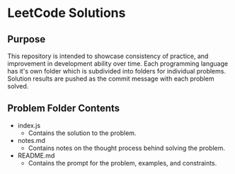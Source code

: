 # LeetCode Solutions

## Purpose

This repository is intended to showcase consistency of practice, and improvement
in development ability over time. Each programming language has it's own folder
which is subdivided into folders for individual problems. Solution results are
pushed as the commit message with each problem solved.

## Problem Folder Contents

- index.js
  - Contains the solution to the problem.
- notes.md
  - Contains notes on the thought process behind solving the problem.
- README.md
  - Contains the prompt for the problem, examples, and constraints.
